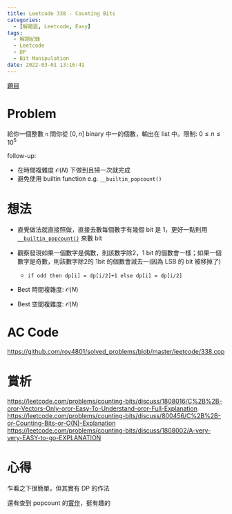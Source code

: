 ```yaml
---
title: Leetcode 338 - Counting Bits
categories:
  - [解題區, Leetcode, Easy]
tags:
  - 解題紀錄
  - Leetcode
  - DP
  - Bit Manipulation
date: 2022-03-01 13:16:41
---
```


[題目](https://leetcode.com/problems/counting-bits/)

# Problem

給你一個整數 `n` 問你從 $[0, n]$ binary 中一的個數，輸出在 list 中。限制: $0 \leq n \leq 10^5$

follow-up:
- 在時間複雜度 $\mathcal{O}(N)$ 下做到且掃一次就完成
- 避免使用 builtin function e.g. `__builtin_popcount()`

# 想法

- 直覺做法就直接照做，直接去數每個數字有幾個 bit 是 1，更好一點則用 [`__builtin_popcount()`](https://code.woboq.org/gcc/libgcc/libgcc2.c.html#866) 來數 bit
- 觀察發現如果一個數字是偶數，則該數字除2，1 bit 的個數會一樣；如果一個數字是奇數，則該數字除2的 1bit 的個數會減去一(因為 LSB 的 bit 被移掉了)
  - `if odd then dp[i] = dp[i/2]+1 else dp[i] = dp[i/2]`

- Best 時間複雜度: $\mathcal{O}(N)$
- Best 空間複雜度: $\mathcal{O}(N)$

# AC Code

<https://github.com/roy4801/solved_problems/blob/master/leetcode/338.cpp>

# 賞析

<https://leetcode.com/problems/counting-bits/discuss/1808016/C%2B%2B-oror-Vectors-Only-oror-Easy-To-Understand-oror-Full-Explanation>
<https://leetcode.com/problems/counting-bits/discuss/800456/C%2B%2B-or-Counting-Bits-or-O(N)-Explanation>
<https://leetcode.com/problems/counting-bits/discuss/1808002/A-very-very-EASY-to-go-EXPLANATION>

# 心得

乍看之下很簡單，但其實有 DP 的作法

還有查到 popcount 的[實作](https://blog.csdn.net/github_38148039/article/details/109598368)，挺有趣的
